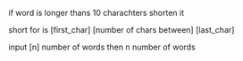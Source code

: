if word is longer thans 10 charachters shorten it

short for is [first_char] [number of chars between] [last_char]

input 
[n] number of words
then n number of words